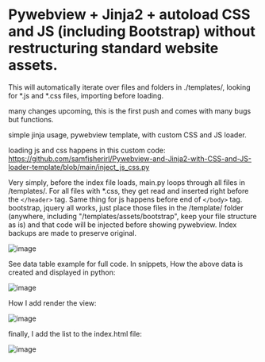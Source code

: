 # 
# Pywebview + Jinja2 + autoload CSS and JS (including Bootstrap) without restructuring standard website assets. 

 This will automatically iterate over files and folders in ./templates/, looking for *.js and *.css files, importing before loading. 


many changes upcoming, this is the first push and comes with many bugs but functions.  

simple jinja usage, pywebview template, with custom CSS and JS loader. 

loading js and css happens in this custom code: https://github.com/samfisherirl/Pywebview-and-Jinja2-with-CSS-and-JS-loader-template/blob/main/inject_js_css.py

Very simply, before the index file loads, main.py loops through all files in /templates/. For all files with  *.css, they get read and inserted right before the  `</header>` tag. Same thing for js happens before end of `</body>` tag. 
bootstrap, jquery all works, just place those files in the /template/ folder (anywhere, including "/templates/assets/bootstrap", keep your file structure as is) and that code will be injected before showing pywebview. Index backups are made to preserve original.

![image](https://user-images.githubusercontent.com/98753696/221055533-0f7fc5b9-58af-41db-9af6-39a8a9712ffc.png)

See data table example for full code. In snippets, How the above data is created and displayed in python:


 ![image](https://user-images.githubusercontent.com/98753696/221068572-7578736a-683d-481f-acb8-ace63368d96c.png)





How I add render the view:
 
 ![image](https://user-images.githubusercontent.com/98753696/221068247-3405b219-f85d-43b1-b86a-b1d7c1b94c88.png)

      
      
      
                      
finally, I add the list to the index.html file:

![image](https://user-images.githubusercontent.com/98753696/221068165-a6798250-13d1-4e85-b1aa-1b5da9a06e6a.png)
